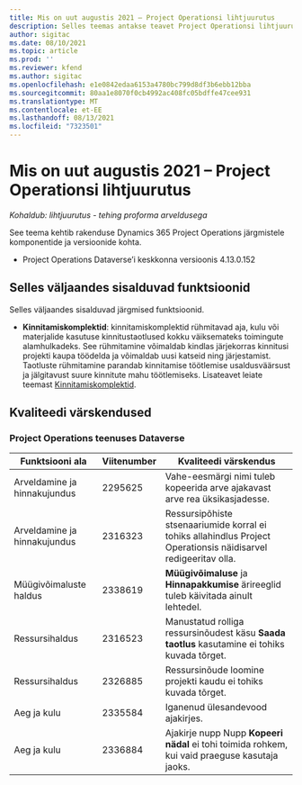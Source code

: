 ```yaml
---
title: Mis on uut augustis 2021 – Project Operationsi lihtjuurutus
description: Selles teemas antakse teavet Project Operationsi lihtjuurutuse 2021. aasta augusti väljaandes olevate kvaliteedivärskenduste kohta.
author: sigitac
ms.date: 08/10/2021
ms.topic: article
ms.prod: ''
ms.reviewer: kfend
ms.author: sigitac
ms.openlocfilehash: e1e0842edaa6153a4780bc799d8df3b6ebb12bba
ms.sourcegitcommit: 80aa1e8070f0cb4992ac408fc05bdffe47cee931
ms.translationtype: MT
ms.contentlocale: et-EE
ms.lasthandoff: 08/13/2021
ms.locfileid: "7323501"
---
```

# <a name="whats-new-august-2021---project-operations-lite-deployment"></a>Mis on uut augustis 2021 – Project Operationsi lihtjuurutus

_Kohaldub: lihtjuurutus - tehing proforma arveldusega_

See teema kehtib rakenduse Dynamics 365 Project Operations järgmistele komponentide ja versioonide kohta.

  - Project Operations Dataverse’i keskkonna versioonis 4.13.0.152

## <a name="features-included-in-this-release"></a>Selles väljaandes sisalduvad funktsioonid

Selles väljaandes sisalduvad järgmised funktsioonid.

- **Kinnitamiskomplektid**: kinnitamiskomplektid rühmitavad aja, kulu või materjalide kasutuse kinnitustaotlused kokku väiksemateks toimingute alamhulkadeks. See rühmitamine võimaldab kindlas järjekorras kinnitusi projekti kaupa töödelda ja võimaldab uusi katseid ning järjestamist. Taotluste rühmitamine parandab kinnitamise töötlemise usaldusväärsust ja jälgitavust suure kinnitute mahu töötlemiseks. Lisateavet leiate teemast [Kinnitamiskomplektid](../../approvals/approval-sets.md).

## <a name="quality-updates"></a>Kvaliteedi värskendused

### <a name="project-operations-on-dataverse"></a>Project Operations teenuses Dataverse

| **Funktsiooni ala** | **Viitenumber** | **Kvaliteedi värskendus** |
| --- | --- | --- |
| Arveldamine ja hinnakujundus | 2295625 | Vahe-eesmärgi nimi tuleb kopeerida arve ajakavast arve rea üksikasjadesse. |
| Arveldamine ja hinnakujundus | 2316323 | Ressursipõhiste stsenaariumide korral ei tohiks allahindlus Project Operationsis näidisarvel redigeeritav olla. |
|   Müügivõimaluste haldus | 2338619 | **Müügivõimaluse** ja **Hinnapakkumise** ärireeglid tuleb käivitada ainult lehtedel. |
| Ressursihaldus | 2316523 | Manustatud rolliga ressursinõudest käsu **Saada taotlus** kasutamine ei tohiks kuvada tõrget. |
| Ressursihaldus | 2326885 | Ressursinõude loomine projekti kaudu ei tohiks kuvada tõrget. |
| Aeg ja kulu | 2335584 | Iganenud ülesandevood ajakirjes. |
| Aeg ja kulu | 2336884 | Ajakirje nupp Nupp **Kopeeri nädal** ei tohi toimida rohkem, kui vaid praeguse kasutaja jaoks. |
